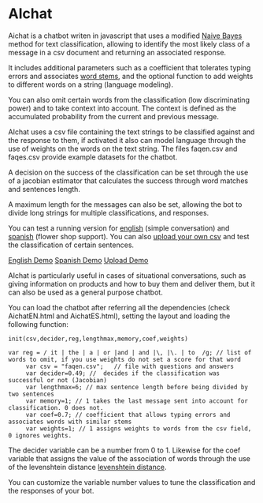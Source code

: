 # AIchat

Aichat is a chatbot writen in javascript that uses a modified [Naive Bayes](https://web.stanford.edu/class/cs124/lec/naivebayes.pdf "Naive Bayes") method for text  classification, allowing to identify the most likely class of a message in a csv document and returning an associated response. 

It includes additional parameters such as a coefficient that tolerates typing errors and associates [word stems](https://en.wikipedia.org/wiki/Word_stem "word stems"), and the optional function to add weights to different words on a string (language modeling).  

You can also omit certain words from the classification (low discriminating power) and to take context into account. The context is defined as the accumulated probability from the current and previous message.

AIchat uses a csv file containing the text strings to be classified against and the response to them, if activated it also can model language through the use of weights on the words on the text string. The files faqen.csv and faqes.csv provide example datasets for the chatbot.

A decision on the success of the classification can be set through the use of a jacobian estimator that calculates the success through word matches and  sentences length.

A maximum length for the messages can also be set, allowing the bot to divide long strings for multiple classifications, and responses.

You can test a running version for [english](http://www.onl.cl/AIchat/AIchatEN.html "english AIchat") (simple conversation) and [spanish](http://www.onl.cl/AIchat/AIchatES.html "spanish AIchat") (flower shop support). You can also [upload your own csv](http://www.onl.cl/AIchat/loadfile.html "upload AIchat") and test the classification of certain sentences.

[English Demo](http://www.onl.cl/AIchat/AIchatEN.html "english AIchat")
[Spanish Demo](http://www.onl.cl/AIchat/AIchatES.html "spanish AIchat")
[Upload Demo](http://www.onl.cl/AIchat/loadfile.html "upload AIchat")

AIchat is particularly useful in cases of situational conversations, such as giving information on products and how to buy them and deliver them, but it can also be used as a general purpose chatbot.

You can load the chatbot after referring all the dependencies (check AichatEN.html and AichatES.html), setting the layout and loading the following function:
```
init(csv,decider,reg,lengthmax,memory,coef,weights)

var reg = / it | the | a | or |and | and |\, |\. | to  /g; // list of words to omit, if you use weights do not set a score for that word
     var csv = "faqen.csv";   // file with questions and answers
     var decider=0.49; //  decides if the classification was successful or not (Jacobian)
     var lengthmax=6; // max sentence length before being divided by two sentences
     var memory=1; // 1 takes the last message sent into account for classification. 0 does not.
     var coef=0.7; // coefficient that allows typing errors and associates words with similar stems
     var weights=1; // 1 assigns weights to words from the csv field, 0 ignores weights.
```
The decider variable can be a number from 0 to 1. Likewise for the coef variable that assigns the value of the association of words through the use of the levenshtein distance [levenshtein distance](https://en.wikipedia.org/wiki/Levenshtein_distance "levenshtein distance"). 

You can customize the variable number values to tune the classification and the responses of your bot.


